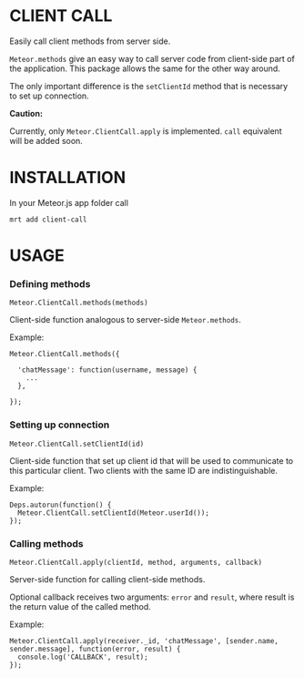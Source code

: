 CLIENT CALL
===========


Easily call client methods from server side.

`Meteor.methods` give an easy way to call server code from client-side part of the application.
This package allows the same for the other way around.

The only important difference is the `setClientId` method that is necessary to set up connection.

**Caution:**

Currently, only `Meteor.ClientCall.apply` is implemented. `call` equivalent will be added soon.




INSTALLATION
============

In your Meteor.js app folder call

    mrt add client-call



USAGE
=====

### Defining methods

    Meteor.ClientCall.methods(methods)

Client-side function analogous to server-side `Meteor.methods`.

Example:

    Meteor.ClientCall.methods({

      'chatMessage': function(username, message) {
        ...
      },

    });



### Setting up connection

    Meteor.ClientCall.setClientId(id)

Client-side function that set up client id that will be used to communicate to this particular client.
Two clients with the same ID are indistinguishable.

Example:

    Deps.autorun(function() {
      Meteor.ClientCall.setClientId(Meteor.userId());
    });
    

### Calling methods


    Meteor.ClientCall.apply(clientId, method, arguments, callback)

Server-side function for calling client-side methods.

Optional callback receives two arguments: `error` and `result`, where result is the return value of the called method.

Example:

    Meteor.ClientCall.apply(receiver._id, 'chatMessage', [sender.name, sender.message], function(error, result) {
      console.log('CALLBACK', result);
    });


    